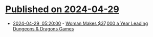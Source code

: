 # [Published on 2024-04-29](index.md)

* [2024-04-29, 05:20:00](https://soylentnews.org/article.pl?sid=24/04/28/1341238&from=rss) - [Woman Makes $37,000 a Year Leading Dungeons & Dragons Games](https://soylentnews.org/article.pl?sid=24/04/28/1341238&from=rss)
